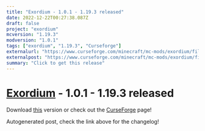 ```yaml
---
title: "Exordium - 1.0.1 - 1.19.3 released"
date: 2022-12-22T00:27:38.087Z
draft: false
project: "exordium"
mcversion: "1.19.3"
modversion: "1.0.1"
tags: ["exordium", "1.19.3", "Curseforge"]
externalurl: "https://www.curseforge.com/minecraft/mc-mods/exordium/files/4238690"
externalpost: "https://www.curseforge.com/minecraft/mc-mods/exordium/files/4238690"
summary: "Click to get this release"
---
```

# [Exordium](/project/exordium) - 1.0.1 - 1.19.3 released
Download [this](https://www.curseforge.com/minecraft/mc-mods/exordium/files/4238690) version or check out the [CurseForge](https://www.curseforge.com/minecraft/mc-mods/exordium) page!

Autogenerated post, check the link above for the changelog!

